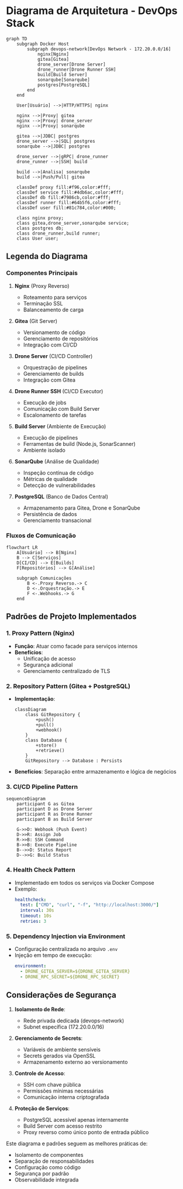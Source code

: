 # Diagrama de Arquitetura - DevOps Stack

```mermaid
graph TD
    subgraph Docker Host
        subgraph devops-network[DevOps Network - 172.20.0.0/16]
            nginx[Nginx]
            gitea[Gitea]
            drone_server[Drone Server]
            drone_runner[Drone Runner SSH]
            build[Build Server]
            sonarqube[Sonarqube]
            postgres[PostgreSQL]
        end
    end

    User[Usuário] -->|HTTP/HTTPS| nginx
    
    nginx -->|Proxy| gitea
    nginx -->|Proxy| drone_server
    nginx -->|Proxy| sonarqube
    
    gitea -->|JDBC| postgres
    drone_server -->|SQL| postgres
    sonarqube -->|JDBC| postgres
    
    drone_server -->|gRPC| drone_runner
    drone_runner -->|SSH| build
    
    build -->|Analisa| sonarqube
    build -->|Push/Pull| gitea

    classDef proxy fill:#f96,color:#fff;
    classDef service fill:#4db6ac,color:#fff;
    classDef db fill:#7986cb,color:#fff;
    classDef runner fill:#64b5f6,color:#fff;
    classDef user fill:#81c784,color:#000;
    
    class nginx proxy;
    class gitea,drone_server,sonarqube service;
    class postgres db;
    class drone_runner,build runner;
    class User user;
```

## Legenda do Diagrama

### Componentes Principais
1. **Nginx** (Proxy Reverso)
   - Roteamento para serviços
   - Terminação SSL
   - Balanceamento de carga

2. **Gitea** (Git Server)
   - Versionamento de código
   - Gerenciamento de repositórios
   - Integração com CI/CD

3. **Drone Server** (CI/CD Controller)
   - Orquestração de pipelines
   - Gerenciamento de builds
   - Integração com Gitea

4. **Drone Runner SSH** (CI/CD Executor)
   - Execução de jobs
   - Comunicação com Build Server
   - Escalonamento de tarefas

5. **Build Server** (Ambiente de Execução)
   - Execução de pipelines
   - Ferramentas de build (Node.js, SonarScanner)
   - Ambiente isolado

6. **SonarQube** (Análise de Qualidade)
   - Inspeção contínua de código
   - Métricas de qualidade
   - Detecção de vulnerabilidades

7. **PostgreSQL** (Banco de Dados Central)
   - Armazenamento para Gitea, Drone e SonarQube
   - Persistência de dados
   - Gerenciamento transacional

### Fluxos de Comunicação
```mermaid
flowchart LR
    A[Usuário] --> B[Nginx]
    B --> C[Serviços]
    D[CI/CD] --> E[Builds]
    F[Repositórios] --> G[Análise]
    
    subgraph Comunicações
        B <-.Proxy Reverso.-> C
        D <-.Orquestração.-> E
        F <-.Webhooks.-> G
    end
```

## Padrões de Projeto Implementados

### 1. Proxy Pattern (Nginx)
- **Função**: Atuar como facade para serviços internos
- **Benefícios**:
  - Unificação de acesso
  - Segurança adicional
  - Gerenciamento centralizado de TLS

### 2. Repository Pattern (Gitea + PostgreSQL)
- **Implementação**:
  ```mermaid
  classDiagram
      class GitRepository {
          +push()
          +pull()
          +webhook()
      }
      class Database {
          +store()
          +retrieve()
      }
      GitRepository --> Database : Persists
  ```
- **Benefícios**: Separação entre armazenamento e lógica de negócios

### 3. CI/CD Pipeline Pattern
```mermaid
sequenceDiagram
    participant G as Gitea
    participant D as Drone Server
    participant R as Drone Runner
    participant B as Build Server
    
    G->>D: Webhook (Push Event)
    D->>R: Assign Job
    R->>B: SSH Command
    B->>B: Execute Pipeline
    B-->>D: Status Report
    D-->>G: Build Status
```

### 4. Health Check Pattern
- Implementado em todos os serviços via Docker Compose
- Exemplo:
  ```yaml
  healthcheck:
    test: ["CMD", "curl", "-f", "http://localhost:3000/"]
    interval: 30s
    timeout: 10s
    retries: 3
  ```

### 5. Dependency Injection via Environment
- Configuração centralizada no arquivo `.env`
- Injeção em tempo de execução:
  ```yaml
  environment:
    - DRONE_GITEA_SERVER=${DRONE_GITEA_SERVER}
    - DRONE_RPC_SECRET=${DRONE_RPC_SECRET}
  ```

## Considerações de Segurança

1. **Isolamento de Rede**:
   - Rede privada dedicada (devops-network)
   - Subnet específica (172.20.0.0/16)

2. **Gerenciamento de Secrets**:
   - Variáveis de ambiente sensíveis
   - Secrets gerados via OpenSSL
   - Armazenamento externo ao versionamento

3. **Controle de Acesso**:
   - SSH com chave pública
   - Permissões mínimas necessárias
   - Comunicação interna criptografada

4. **Proteção de Serviços**:
   - PostgreSQL acessível apenas internamente
   - Build Server com acesso restrito
   - Proxy reverso como único ponto de entrada público

Este diagrama e padrões seguem as melhores práticas de:
- Isolamento de componentes
- Separação de responsabilidades
- Configuração como código
- Segurança por padrão
- Observabilidade integrada